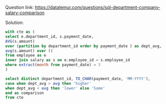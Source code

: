 Question link: https://datalemur.com/questions/sql-department-company-salary-comparison

Solution: 
```sql 
with cte as (
select e.department_id, s.payment_date, 
AVG(s.amount)
over (partition by department_id order by payment_date ) as dept_avg,
avg(s.amount) over ()
from employee as e   
inner join salary as s on e.employee_id = s.employee_id
where extract(month from payment_date) = 3
)

select distinct department_id, TO_CHAR(payment_date, 'MM-YYYY'),
case when dept_avg > avg then 'higher' 
when dept_avg < avg then 'lower' else 'Same'
end as comparison
from cte
```
